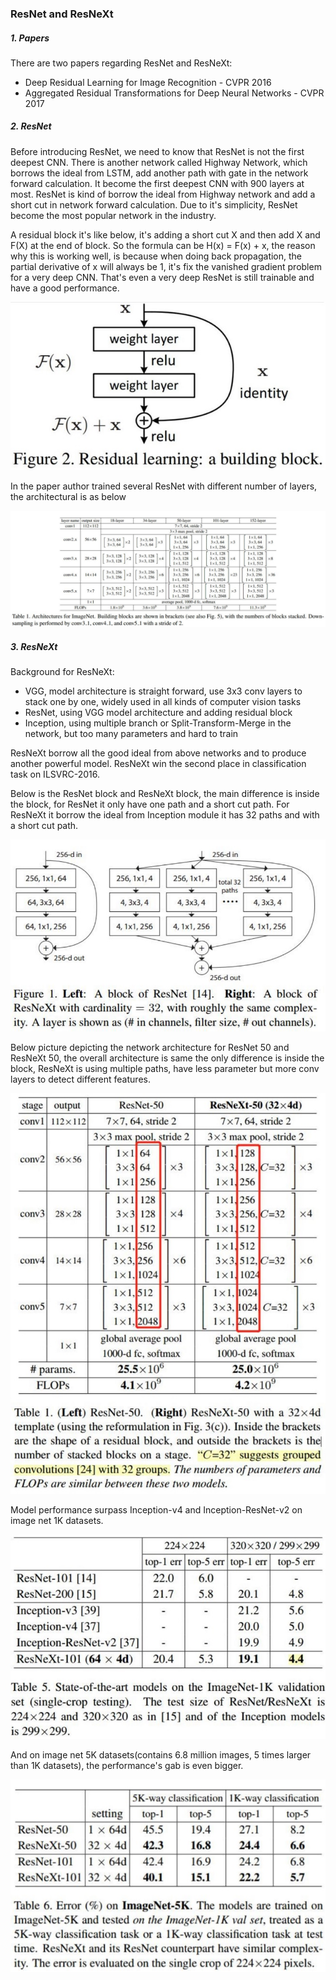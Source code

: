 ### ResNet and ResNeXt

##### 1. Papers

There are two papers regarding ResNet and ResNeXt:

- Deep Residual Learning for Image Recognition - CVPR 2016
- Aggregated Residual Transformations for Deep Neural Networks - CVPR 2017

##### 2. ResNet

Before introducing ResNet, we need to know that ResNet is not the first deepest CNN. There is another network called Highway Network, which borrows the ideal from LSTM, add another path with gate in the network forward calculation. It become the first deepest CNN with 900 layers at most. ResNet is kind of borrow the ideal from Highway network and add a short cut in network forward calculation. Due to it's simplicity, ResNet become the most popular network in the industry.

A residual block it's like below, it's adding a short cut X and then add X and F(X) at the end of block. So the formula can be H(x) = F(x) + x, the reason why this is working well, is because when doing back propagation, the partial derivative of x will always be 1, it's fix the vanished gradient problem for a very deep CNN. That's even a very deep ResNet is still trainable and have a good performance.

![residual_block](https://github.com/Qucy/cv-baseline/blob/master/img/residual_block.jpg)

In the paper author trained several ResNet with different number of layers, the architectural is as below

 ![resnet](https://github.com/Qucy/cv-baseline/blob/master/img/resnet.jpg)

##### 3. ResNeXt

Background for ResNeXt:

- VGG, model architecture is straight forward, use 3x3 conv layers to stack one by one, widely used in all kinds of computer vision tasks
- ResNet, using VGG model architecture and adding residual block
- Inception, using multiple branch or Split-Transform-Merge in the network, but too many parameters and hard to train

ResNeXt borrow all the good ideal from above networks and to produce another powerful model. ResNeXt win the second place in classification task on ILSVRC-2016.

Below is the ResNet block and ResNeXt block, the main difference is inside the block, for ResNet it only have one path and a short cut path. For ResNeXt it borrow the ideal from Inception module it has 32 paths and with a short cut path.

![resNeXt_block](https://github.com/Qucy/cv-baseline/blob/master/img/resNeXt_block.jpg)

Below picture depicting the network architecture for ResNet 50 and ResNeXt 50, the overall architecture is same the only difference is inside the block, ResNeXt is using multiple paths, have less parameter but more conv layers to detect different features.

![ResNet_vs_ResNeXt](https://github.com/Qucy/cv-baseline/blob/master/img/ResNet_vs_ResNeXt.jpg)

Model performance surpass Inception-v4 and Inception-ResNet-v2 on image net 1K datasets.

![ResNeXt_performance](https://github.com/Qucy/cv-baseline/blob/master/img/ResNeXt_performance.jpg)

And on image net 5K datasets(contains 6.8 million images, 5 times larger than 1K datasets), the performance's gab is even bigger.

![ResNeXt_performance_5k](https://github.com/Qucy/cv-baseline/blob/master/img/ResNeXt_performance_5k.jpg)